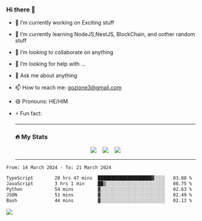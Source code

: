 ### Hi there 👋

<!--
**charlieScript/charlieScript** is a ✨ _special_ ✨ repository because its `README.md` (this file) appears on your GitHub profile.

Here are some ideas to get you started: -->

- 🔭 I’m currently working on Exciting stuff
- 🌱 I’m currently learning NodeJS,NestJS, BlockChain, and oother random stuff
- 👯 I’m looking to collaborate on anything
- 🤔 I’m looking for help with ...
- 💬 Ask me about anything
- 📫 How to reach me: gozione3@gmail.com
- 😄 Pronouns: HE/HIM
- ⚡ Fun fact:


  ---

  ### :fire: My Stats

  <div id="stats" align="center">
  <img src="http://github-readme-streak-stats.herokuapp.com?user=charlieScript&theme=dark&date_format=M%20j%5B%2C%20Y%5D" />&nbsp;&nbsp;&nbsp;
  <img src="https://github-readme-stats.vercel.app/api/top-langs/?username=charlieScript&layout=compact&theme=vision-friendly-dark"/>&nbsp;&nbsp;&nbsp;
  <img src="https://github-readme-stats.vercel.app/api?username=charlieScript&show_icons=true&theme=radical"/>
  </div>

  ---



<!--START_SECTION:waka-->

```txt
From: 14 March 2024 - To: 21 March 2024

TypeScript        28 hrs 47 mins  ████████████████████▓░░░░   83.08 %
JavaScript        3 hrs 1 min     ██▒░░░░░░░░░░░░░░░░░░░░░░   08.75 %
Python            54 mins         ▓░░░░░░░░░░░░░░░░░░░░░░░░   02.63 %
JSON              51 mins         ▓░░░░░░░░░░░░░░░░░░░░░░░░   02.49 %
Bash              44 mins         ▓░░░░░░░░░░░░░░░░░░░░░░░░   02.13 %
```

<!--END_SECTION:waka-->
![](https://komarev.com/ghpvc/?username=charlieScript)
